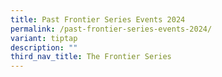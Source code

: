 ```yaml
---
title: Past Frontier Series Events 2024
permalink: /past-frontier-series-events-2024/
variant: tiptap
description: ""
third_nav_title: The Frontier Series
---
```

